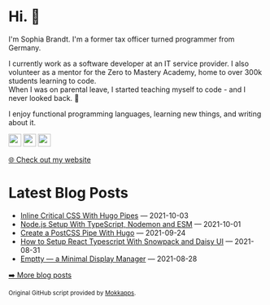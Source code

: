 <h1>Hi. 👋</h1>
<p>I'm Sophia Brandt. I'm a former tax officer turned programmer from Germany.</p>
<p>I currently work as a software developer at an IT service provider. I also volunteer as a mentor for the Zero to Mastery Academy, home to over 300k students learning to code.<br>
When I was on parental leave, I started teaching myself to code - and I never looked back. 💜</p>
<p>I enjoy functional programming languages, learning new things, and writing about it.</p>
<p><a href="https://www.twitter.com/hisophiabrandt"><img src="https://img.shields.io/badge/twitter-%231DA1F2.svg?&style=for-the-badge&logo=twitter&logoColor=white" height=25></a> <a href="https://www.linkedin.com/in/sophiabrandt"><img src="https://img.shields.io/badge/linkedin-%230077B5.svg?&style=for-the-badge&logo=linkedin&logoColor=white" height=25></a> <a href="https://dev.to/sophiabrandt"><img src="https://img.shields.io/badge/DEV.TO-%230A0A0A.svg?&style=for-the-badge&logo=dev-dot-to&logoColor=white" height=25></a></p>
<p><a href="https://www.sophiabrandt.com">🌐 Check out my website</a></p>
<h1>Latest Blog Posts</h1>
  <ul>
    <li><a href=https://www.rockyourcode.com/inline-critical-css-with-hugo-pipes/>Inline Critical CSS With Hugo Pipes</a> — 2021-10-03</li><li><a href=https://www.rockyourcode.com/nodejs-setup-with-typescript-nodemon-and-esm/>Node.js Setup With TypeScript, Nodemon and ESM</a> — 2021-10-01</li><li><a href=https://www.rockyourcode.com/create-a-postcss-pipe-with-hugo/>Create a PostCSS Pipe With Hugo</a> — 2021-09-24</li><li><a href=https://www.rockyourcode.com/how-to-setup-react-typescript-with-snowpack-and-daisyui/>How to Setup React Typescript With Snowpack and Daisy UI</a> — 2021-08-31</li><li><a href=https://www.rockyourcode.com/emptty-a-minimal-display-manager/>Emptty — a Minimal Display Manager</a> — 2021-08-28</li>
  </ul>
<p><a href="https://www.rockyourcode.com">➡️ More blog posts</a></p>
<p><small>Original GitHub script provided by <a href="https://github.com/Mokkapps">Mokkapps</a>.</small></p>
